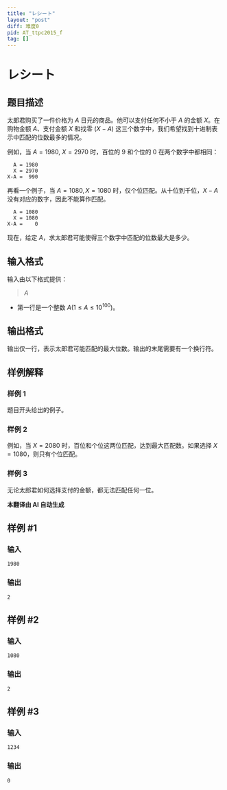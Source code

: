 ```yaml
---
title: "レシート"
layout: "post"
diff: 难度0
pid: AT_ttpc2015_f
tag: []
---
```


# レシート

## 题目描述

太郎君购买了一件价格为 $A$ 日元的商品。他可以支付任何不小于 $A$ 的金额 $X$。在购物金额 $A$、支付金额 $X$ 和找零 $(X - A)$ 这三个数字中，我们希望找到十进制表示中匹配的位数最多的情况。

例如，当 $A = 1980$, $X = 2970$ 时，百位的 $9$ 和个位的 $0$ 在两个数字中都相同：

```
  A = 1980
  X = 2970
X-A =  990
```

再看一个例子，当 $A = 1080, X = 1080$ 时，仅个位匹配。从十位到千位，$X - A$ 没有对应的数字，因此不能算作匹配。

```
  A = 1080
  X = 1080
X-A =    0
```

现在，给定 $A$，求太郎君可能使得三个数字中匹配的位数最大是多少。

## 输入格式

输入由以下格式提供：

> $A$

- 第一行是一个整数 $A (1 \leq A \leq 10^{100})$。

## 输出格式

输出仅一行，表示太郎君可能匹配的最大位数。输出的末尾需要有一个换行符。

## 样例解释

### 样例 1

题目开头给出的例子。

### 样例 2

例如，当 $X = 2080$ 时，百位和个位这两位匹配，达到最大匹配数。如果选择 $X = 1080$，则只有个位匹配。

### 样例 3

无论太郎君如何选择支付的金额，都无法匹配任何一位。

 **本翻译由 AI 自动生成**

## 样例 #1

### 输入

```
1980
```

### 输出

```
2
```

## 样例 #2

### 输入

```
1080
```

### 输出

```
2
```

## 样例 #3

### 输入

```
1234
```

### 输出

```
0
```

